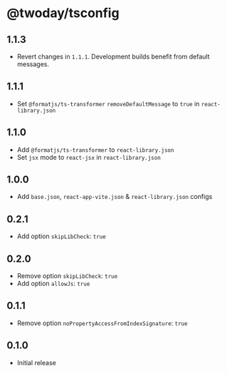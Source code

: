 # @twoday/tsconfig

## 1.1.3

- Revert changes in `1.1.1`. Development builds benefit from default messages.

## 1.1.1

- Set `@formatjs/ts-transformer` `removeDefaultMessage` to `true` in `react-library.json`

## 1.1.0

- Add `@formatjs/ts-transformer` to `react-library.json`
- Set `jsx` mode to `react-jsx` in `react-library.json`

## 1.0.0

- Add `base.json`, `react-app-vite.json` & `react-library.json` configs

## 0.2.1

- Add option `skipLibCheck`: `true`

## 0.2.0

- Remove option `skipLibCheck`: `true`
- Add option `allowJs`: `true`

## 0.1.1

- Remove option `noPropertyAccessFromIndexSignature`: `true`

## 0.1.0

- Initial release
